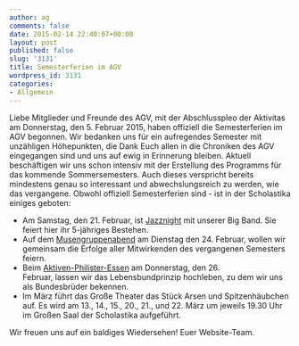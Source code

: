 ```yaml
---
author: ag
comments: false
date: 2015-02-14 22:40:07+00:00
layout: post
published: false
slug: '3131'
title: Semesterferien im AGV
wordpress_id: 3131
categories:
- Allgemein
---
```


Liebe Mitglieder und Freunde des AGV,
mit der Abschlusspleo der Aktivitas am Donnerstag, den 5. Februar 2015, haben offiziell die Semesterferien im AGV begonnen. Wir bedanken uns für ein aufregendes Semester mit unzähligen Höhepunkten, die Dank Euch allen in die Chroniken des AGV eingegangen sind und uns auf ewig in Erinnerung bleiben.
Aktuell beschäftigen wir uns schon intensiv mit der Erstellung des Programms für das kommende Sommersemesters. Auch dieses verspricht bereits mindestens genau so interessant und abwechslungsreich zu werden, wie das vergangene.
Obwohl offiziell Semesterferien sind - ist in der Scholastika einiges geboten:
  * Am Samstag, den 21. Februar, ist [Jazznight](https://www.agv-muenchen.de/event/jazznight-jubilaeumskonzert-5-jahre-agv-big-band/?instance_id=1310) mit unserer Big Band. Sie feiert hier ihr 5-jähriges Bestehen.
  * Auf dem [Musengruppenabend](https://www.agv-muenchen.de/event/musengruppenabend-2/?instance_id=1373) am Dienstag den 24. Februar, wollen wir gemeinsam die Erfolge aller Mitwirkenden des vergangenen Semesters feiern.
  * Beim [Aktiven-Philister-Essen](https://www.agv-muenchen.de/event/aktiven-philister-essen-3/?instance_id=1376) am Donnerstag, den 26. Februar, lassen wir das Lebensbundprinzip hochleben, zu dem wir uns als Bundesbrüder bekennen.
  * Im März führt das Große Theater das Stück Arsen und Spitzenhäubchen auf. Es wird am 13., 14., 15., 20., 21., und 22. März um jeweils 19.30 Uhr im Großen Saal der Scholastika aufgeführt.

Wir freuen uns auf ein baldiges Wiedersehen!
Euer Website-Team.
